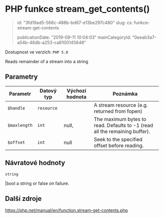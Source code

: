 PHP funkce stream_get_contents()
================================

> id: "3fd19ad5-566c-488b-bd67-e13be297c480"
> slug:
> 	cs: funkce-stream-get-contents
> 
> publicationDate: "2019-09-11 10:04:03"
> mainCategoryId: "0eeab3a7-a54b-46db-a253-ca6100145648"

Dostupnost ve verzích: `PHP 5.0`

Reads remainder of a stream into a string


Parametry
--------------

| Parametr | Datový typ | Výchozí hodnota | Poznámka |
|-----|-----|-----|-----|
| `$handle` | `resource` |  | A stream resource (e.g. returned from fopen) |
| `$maxlength` | `int` | null, | The maximum bytes to read. Defaults to -1 (read all the remaining buffer). |
| `$offset` | `int` | null | Seek to the specified offset before reading. |


Návratové hodnoty
----------------

`string`

|bool a string or false on failure.

Další zdroje
------------

https://php.net/manual/en/function.stream-get-contents.php
